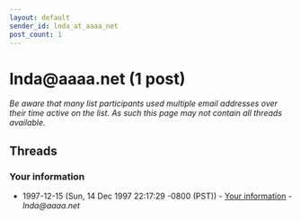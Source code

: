 ```yaml
---
layout: default
sender_id: lnda_at_aaaa_net
post_count: 1
---
```


# lnda<span>@</span>aaaa.net (1 post)

_Be aware that many list participants used multiple email addresses over their time active on the list. As such this page may not contain all threads available._

## Threads

### Your information
+ 1997-12-15 (Sun, 14 Dec 1997 22:17:29 -0800 (PST)) - [Your information](/archive/1997/12/3a91d8275477d5af05764fa17dd88c9fa2511e544b5d39a36429e4ac04fcbfb4) - _lnda@aaaa.net_

